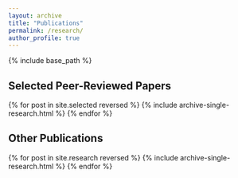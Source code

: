 ```yaml
---
layout: archive
title: "Publications"
permalink: /research/
author_profile: true
---
```


{% include base_path %}

## Selected Peer-Reviewed Papers

{% for post in site.selected reversed %}
  {% include archive-single-research.html %}
{% endfor %}

## Other Publications

{% for post in site.research reversed %}
  {% include archive-single-research.html %}
{% endfor %}

<!-- ## Working Papers

{% for post in site.workingpapers reversed %}
  {% include archive-single-research.html %}
{% endfor %} -->
